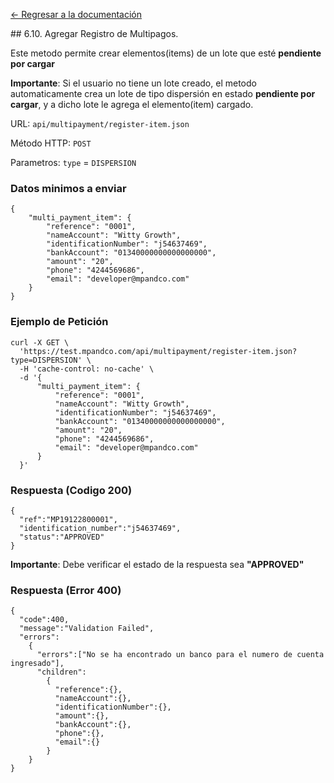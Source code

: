 [<- Regresar a la documentación]({{site.baseurl}}/)

<div id="step510"></div>
## 6.10. Agregar Registro de Multipagos.

Este metodo permite crear elementos(items) de un lote que esté **pendiente por cargar**

**Importante**: Si el usuario no tiene un lote creado, el metodo automaticamente crea un lote de tipo dispersión en estado **pendiente por cargar**, y a dicho lote le agrega el elemento(item) cargado.

URL: `api/multipayment/register-item.json`

Método HTTP: `POST`

Parametros: `type` = `DISPERSION` 

### Datos minimos a enviar

    {
        "multi_payment_item": {
            "reference": "0001",
            "nameAccount": "Witty Growth",
            "identificationNumber": "j54637469",
            "bankAccount": "01340000000000000000",
            "amount": "20",
            "phone": "4244569686",
            "email": "developer@mpandco.com"
        }
    }

### Ejemplo de Petición

    curl -X GET \
      'https://test.mpandco.com/api/multipayment/register-item.json?type=DISPERSION' \
      -H 'cache-control: no-cache' \
      -d '{
          "multi_payment_item": {
              "reference": "0001",
              "nameAccount": "Witty Growth",
              "identificationNumber": "j54637469",
              "bankAccount": "01340000000000000000",
              "amount": "20",
              "phone": "4244569686",
              "email": "developer@mpandco.com"
          }
      }'

### Respuesta (Codigo 200)
  
    {
      "ref":"MP19122800001",
      "identification_number":"j54637469",
      "status":"APPROVED"
    }

**Importante**: Debe verificar el estado de la respuesta sea **"APPROVED"**

### Respuesta (Error 400)

    { 
      "code":400,
      "message":"Validation Failed",
      "errors":
        {
          "errors":["No se ha encontrado un banco para el numero de cuenta ingresado"],
          "children":
            { 
              "reference":{},
              "nameAccount":{},
              "identificationNumber":{},
              "amount":{},
              "bankAccount":{},
              "phone":{},
              "email":{}
            }
        }
    }
